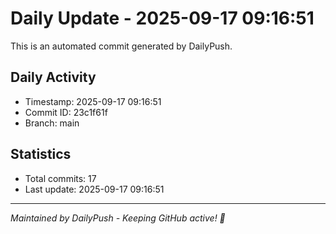 # Daily Update - 2025-09-17 09:16:51

This is an automated commit generated by DailyPush.

## Daily Activity
- Timestamp: 2025-09-17 09:16:51
- Commit ID: 23c1f61f
- Branch: main

## Statistics
- Total commits: 17
- Last update: 2025-09-17 09:16:51

---
*Maintained by DailyPush - Keeping GitHub active! 🚀*
